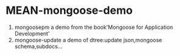 MEAN-mongoose-demo
==================

1. mongoosepm
a demo from the book'Mongoose for Application Development'
2. mongoose-update
a demo of dtree:update json,mongoose schema,subdocs...
